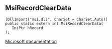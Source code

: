 ## MsiRecordClearData

```
[DllImport("msi.dll", CharSet = CharSet.Auto)]
public static extern int MsiRecordClearData(
   IntPtr hRecord
);
```

[Microsoft documentation](TODO)
